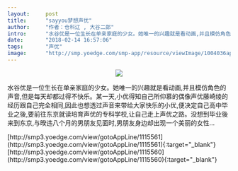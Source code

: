 ```yaml
---
layout:     post
title:      "sayyou梦想声优"
author:     "作者：仓科辽 , 大谷二郎"
intro:      "水谷优是一位生长在单亲家庭的少女。她唯一的兴趣就是看动画,并且模仿角色的声音,但是每天却都过得不快乐。某一天,小优得知自己所仰慕的偶像声优藤崎绫的经历跟自己完全相同,因此也想透过声音来带给大家快乐的小优,便决定自己高中毕业之後,要前往东京就读培育声优的专科学校,让自己走上声优之路。没想到毕业後来到东京,与暌违八个月的男朋友见面时,男朋友身边却出现一个美丽的女性…"
date:       "2018-02-14 16:57:06"
tags:       "声优"
image:      "http://smp.yoedge.com/smp-app/resource/viewImage/1004036appline.png"
---
```

<div style="text-align: center">
<p><img src="http://smp.yoedge.com/smp-app/resource/viewImage/1004036appline.png"/></p>
</div>
<p class="post-meta">
<span>水谷优是一位生长在单亲家庭的少女。她唯一的兴趣就是看动画,并且模仿角色的声音,但是每天却都过得不快乐。某一天,小优得知自己所仰慕的偶像声优藤崎绫的经历跟自己完全相同,因此也想透过声音来带给大家快乐的小优,便决定自己高中毕业之後,要前往东京就读培育声优的专科学校,让自己走上声优之路。没想到毕业後来到东京,与暌违八个月的男朋友见面时,男朋友身边却出现一个美丽的女性…</span>
</p>
[http://smp3.yoedge.com/view/gotoAppLine/1115561](http://smp3.yoedge.com/view/gotoAppLine/1115561){:target="_blank"}
[http://smp3.yoedge.com/view/gotoAppLine/1115560](http://smp3.yoedge.com/view/gotoAppLine/1115560){:target="_blank"}


